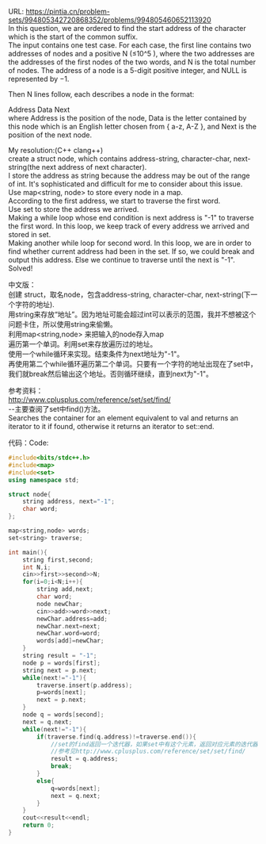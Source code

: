 URL: https://pintia.cn/problem-sets/994805342720868352/problems/994805460652113920  
In this question, we are ordered to find the start address of the character which is the start of the common suffix.  
The input contains one test case. For each case, the first line contains two addresses of nodes and a positive N (≤10^5 ), where the two addresses are the addresses of the first nodes of the two words, and N is the total number of nodes. The address of a node is a 5-digit positive integer, and NULL is represented by −1.  

Then N lines follow, each describes a node in the format:  
  
Address Data Next  
where Address is the position of the node, Data is the letter contained by this node which is an English letter chosen from { a-z, A-Z }, and Next is the position of the next node.  


My resolution:(C++ clang++)  
create a struct node, which contains address-string, character-char, next-string(the next address of next character).  
I store the address as string because the address may be out of the range of int. It's sophisticated and difficult for me to consider about this issue.  
Use map<string, node> to store every node in a map.  
According to the first address, we start to traverse the first word.  
Use set<string> to store the address we arrived.  
Making a while loop whose end condition is next address is "-1" to traverse the first word. In this loop, we keep track of every address we arrived and stored in set.  
Making another while loop for second word. In this loop, we are in order to find whether current address had been in the set. If so, we could break and output this address. Else we continue to traverse until the next is "-1".  
Solved!  
  
中文版：  
创建 struct，取名node，包含address-string, character-char, next-string(下一个字符的地址).  
用string来存放“地址”。因为地址可能会超过int可以表示的范围，我并不想被这个问题卡住，所以使用string来偷懒。  
利用map<string,node> 来把输入的node存入map  
遍历第一个单词。利用set<string>来存放遍历过的地址。  
使用一个while循环来实现。结束条件为next地址为"-1"。  
再使用第二个while循环遍历第二个单词。只要有一个字符的地址出现在了set中，我们就break然后输出这个地址。否则循环继续，直到next为"-1"。  
  
参考资料：  
http://www.cplusplus.com/reference/set/set/find/  
--主要查阅了set中find()方法。  
Searches the container for an element equivalent to val and returns an iterator to it if found, otherwise it returns an iterator to set::end.  
  
代码：Code:  
```cpp
#include<bits/stdc++.h>
#include<map>
#include<set>
using namespace std;

struct node{
    string address, next="-1";
    char word;
};

map<string,node> words;
set<string> traverse;

int main(){
    string first,second;
    int N,i;
    cin>>first>>second>>N;
    for(i=0;i<N;i++){
        string add,next;
        char word;
        node newChar;
        cin>>add>>word>>next;
        newChar.address=add;
        newChar.next=next;
        newChar.word=word;
        words[add]=newChar;
    }
    string result = "-1";
    node p = words[first];
    string next = p.next;
    while(next!="-1"){
        traverse.insert(p.address);
        p=words[next];
        next = p.next;
    }
    node q = words[second];
    next = q.next;
    while(next!="-1"){
        if(traverse.find(q.address)!=traverse.end()){
            //set的find返回一个迭代器，如果set中有这个元素，返回对应元素的迭代器，否则返回set的end()
            //参考见http://www.cplusplus.com/reference/set/set/find/
            result = q.address;
            break;
        }
        else{
            q=words[next];
            next = q.next;
        }
    }
    cout<<result<<endl;
    return 0;
}
```
